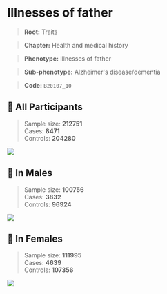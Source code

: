 # Illnesses of father
> **Root:** Traits  

> **Chapter:** Health and medical history  

> **Phenotype:** Illnesses of father  

> **Sub-phenotype:** Alzheimer's disease/dementia  

> **Code:** `B20107_10`

## 🧪 All Participants  
> Sample size: **212751**  
> Cases: **8471**  
> Controls: **204280**
<img src="/Traits/Figures/ALL/B20107_10.png"/>
<CsvTable src="/Traits_Data/ALL/LG_B20107_10.csv" label="🔍 View full results" />

## 👨 In Males  
> Sample size: **100756**  
> Cases: **3832**  
> Controls: **96924**
<img src="/Traits/Figures/Male/B20107_10.png"/>
<CsvTable src="/Traits_Data/Male/LG_B20107_10.csv" label="🔍 View full results" />

## 👩 In Females  
> Sample size: **111995**  
> Cases: **4639**  
> Controls: **107356**
<img src="/Traits/Figures/Female/B20107_10.png"/>
<CsvTable src="/Traits_Data/Female/LG_B20107_10.csv" label="🔍 View full results" />

